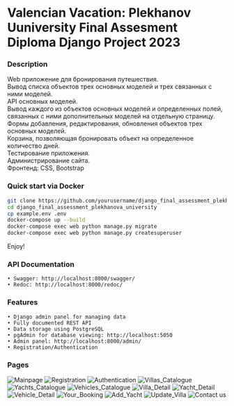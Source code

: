# Valencian Vacation: Plekhanov Uuniversity Final Assesment Diploma Django Project 2023
### Description
Web приложение для бронирования путешествия.  
Вывод списка объектов трех основных моделей и трех связанных с ними моделей.  
API основных моделей.  
Вывод каждого из объектов основных моделей и определенных полей, связанных с ними дополнительных моделей на отдельную страницу.  
Формы добавления, редактирования, обновления объектов трех основных моделей.  
Корзина, позволяющая бронировать объект на определенное количество дней.  
Тестирование приложения.  
Администрирование сайта.  
Фронтенд: CSS, Bootstrap  


### Quick start via Docker
```bash
git clone https://github.com/yourusername/django_final_assessment_plekhanova_university.git
cd django_final_assessment_plekhanova_university
cp example.env .env
docker-compose up --build
docker-compose exec web python manage.py migrate
docker-compose exec web python manage.py createsuperuser
```
Enjoy!

### API Documentation
    • Swagger: http://localhost:8000/swagger/
    • Redoc: http://localhost:8000/redoc/

### Features
    • Django admin panel for managing data
    • Fully documented REST API
    • Data storage using PostgreSQL
    • pgAdmin for database viewing: http://localhost:5050
    • Admin panel: http://localhost:8000/admin/
    • Registration/Authentication

### Pages
![Mainpage](assets/mainpage.png)
![Registration](assets/registration.png)
![Authentication](assets/auth.png)
![Villas_Catalogue](assets/villas.png)
![Yachts_Catalogue](assets/yachts.png)
![Vehicles_Catalogue](assets/vehicles.png)
![Villa_Detail](assets/villa_detail.png)
![Yacht_Detail](assets/yacht_detail.png)
![Vehicle_Detail](assets/vehicle_detail.png)
![Your_Booking](assets/booking.png)
![Add_Yacht](assets/yacht_add.png)
![Update_Villa](assets/villa_update.png)
![Contact us](assets/contact_us.png)
